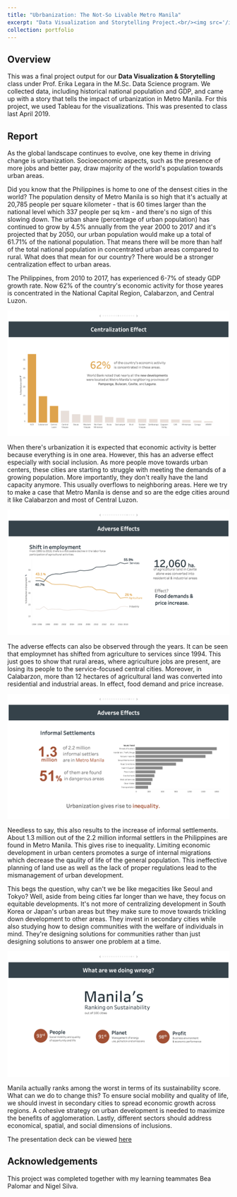 ```yaml
---
title: "Ubrbanization: The Not-So Livable Metro Manila"
excerpt: "Data Visualization and Storytelling Project.<br/><img src='/images/dvs/urbanization-titlecard.png'>"
collection: portfolio
---
```


<h2>Overview</h2>
<p>This was a final project output for our <b>Data Visualization & Storytelling</b> class under Prof. Erika Legara in the M.Sc. Data Science program. We collected data, including historical national population and GDP, and came up with a story that tells the impact of urbanization in Metro Manila. For this project, we used Tableau for the visualizations. This was presented to class last April 2019. </p>

<h2>Report</h2>
As the global landscape continues to evolve, one key theme in driving change is urbanization. Socioeconomic aspects, such as the presence of more jobs and better pay, draw majority of the world's population towards urban areas.

Did you know that the Philippines is home to one of the densest cities in the world? The population density of Metro Manila is so high that it's actually at 20,785 people per square kilometer - that is 60 times larger than the national level which 337 people per sq km - and there's no sign of this slowing down. The urban share (percentage of urban population) has continued to grow by 4.5% annually from the year 2000 to 2017 and it's projected that by 2050, our urban population would make up a total of 61.71% of the national population. That means there will be more than half of the total national population in concentrated urban areas compared to rural. What does that mean for our country? There would be a stronger centralization effect to urban areas. 

The Philippines, from 2010 to 2017, has experienced 6-7% of steady GDP growth rate. Now 62% of the country's economic activity for those yeares is concentrated in the National Capital Region, Calabarzon, and Central Luzon. 

<img src='/images/dvs/centralization-effect.png'>

When there's urbanization it is expected that economic activity is better because everything is in one area. However, this has an adverse effect especially with social inclusion. As more people move towards urban centers, these cities are starting to struggle with meeting the demands of a growing population. More importantly, they don't really have the land capacity anymore. This usually overflows to neighboring areas. Here we try to make a case that Metro Manila is dense and so are the edge cities around it like Calabarzon and most of Central Luzon.

<img src='/images/dvs/employment-shift.png'>

The adverse effects can also be observed through the years. It can be seen that employmnet has shifted from agriculture to services since 1994. This just goes to show that rural areas, where agriculture jobs are present, are losing its people to the service-focused central cities. Moreover, in Calabarzon, more than 12 hectares of agricultural land was converted into residential and industrial areas. In effect, food demand and price increase.

<img src='/images/dvs/informal-settlements.png'>

Needless to say, this also results to the increase of informal settlements. About 1.3 million out of the 2.2 million informal settlers in the Philippines are found in Metro Manila. This gives rise to inequality. Limiting economic development in urban centers promotes a surge of internal migrations which decrease the qaulity of life of the general population. This ineffective planning of land use as well as the lack of proper regulations lead to the mismanagement of urban development. 

This begs the question, why can't we be like megacities like Seoul and Tokyo? Well, aside from being cities far longer than we have, they focus on equitable developments. It's not more of centralizing development in South Korea or Japan's urban areas but they make sure to move towards trickling down development to other areas. They invest in secondary cities while also studying how to design communities with the welfare of individuals in mind. They're designing solutions for communities rather than just designing solutions to answer one problem at a time. 

<img src='/images/dvs/sustainability-rank.png'>

Manila actually ranks among the worst in terms of its sustainability score. What can we do to change this? To ensure social mobility and quality of life, we should invest in secondary cities to spread economic growth across regions. A cohesive strategy on urban development is needed to maximize the benefits of agglomeration. Lastly, different sectors should address economical, spatial, and social dimensions of inclusions.

The presentation deck can be viewed [here](/files/urbanization-deck.pdf)

<h2>Acknowledgements</h2>
<p>This project was completed together with my learning teammates Bea Palomar and Nigel Silva.</p>

